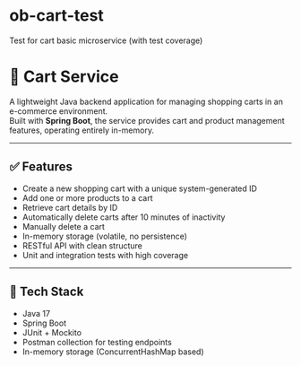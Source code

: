 # ob-cart-test
Test for cart basic microservice (with test coverage)

# 🛒 Cart Service

A lightweight Java backend application for managing shopping carts in an e-commerce environment.  
Built with **Spring Boot**, the service provides cart and product management features, operating entirely in-memory.

---

## ✅ Features

- Create a new shopping cart with a unique system-generated ID
- Add one or more products to a cart
- Retrieve cart details by ID
- Automatically delete carts after 10 minutes of inactivity
- Manually delete a cart
- In-memory storage (volatile, no persistence)
- RESTful API with clean structure
- Unit and integration tests with high coverage

---

## 🧱 Tech Stack

- Java 17  
- Spring Boot  
- JUnit + Mockito  
- Postman collection for testing endpoints  
- In-memory storage (ConcurrentHashMap based)  


